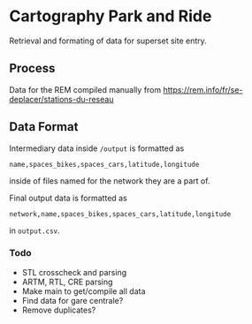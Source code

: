 # Cartography Park and Ride

Retrieval and formating of data for superset site entry.

## Process

Data for the REM compiled manually from https://rem.info/fr/se-deplacer/stations-du-reseau

## Data Format

Intermediary data inside ```/output``` is formatted as

    name,spaces_bikes,spaces_cars,latitude,longitude

inside of files named for the network they are a part of.

Final output data is formatted as

    network,name,spaces_bikes,spaces_cars,latitude,longitude

in ```output.csv```.

### Todo
* STL crosscheck and parsing
* ARTM, RTL, CRE parsing
* Make main to get/compile all data
* Find data for gare centrale?
* Remove duplicates?